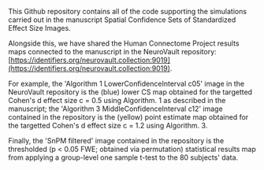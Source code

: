 This Github repository contains all of the code supporting the simulations carried out in the manuscript Spatial Confidence Sets of Standardized Effect Size Images.

Alongside this, we have shared the Human Connectome Project results maps connected to the manuscript in the NeuroVault repository: [https://identifiers.org/neurovault.collection:9019](https://identifiers.org/neurovault.collection:9019). 

For example, the 'Algorithm 1 LowerConfidenceInterval c05' image in the NeuroVault repository is the (blue) lower CS map obtained for the targetted Cohen's d effect size c = 0.5 using Algorithm. 1 as described in the manuscript; the 'Algorithm 3 MiddleConfidenceInterval c12' image contained in the repository is the (yellow) point estimate map obtained for the targetted Cohen's d effect size c = 1.2 using Algorithm. 3. 

Finally, the 'SnPM filtered' image contained in the repository is the thresholded (p < 0.05 FWE; obtained via permutation) statistical results map from applying a group-level one sample t-test to the 80 subjects' data. 

